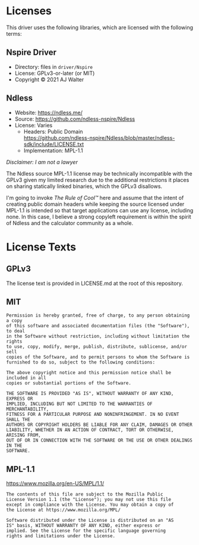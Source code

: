 # Licenses

This driver uses the following libraries, which are licensed with the following terms:

## Nspire Driver

* Directory: files in `driver/Nspire`
* License: GPLv3-or-later (or MIT)
* Copyright © 2021 AJ Walter

## Ndless

* Website: https://ndless.me/
* Source: https://github.com/ndless-nspire/Ndless
* License: Varies
  * Headers: Public Domain  
    https://github.com/ndless-nspire/Ndless/blob/master/ndless-sdk/include/LICENSE.txt
  * Implementation: MPL-1.1

_Disclaimer: I am not a lawyer_

The Ndless source MPL-1.1 license may be technically incompatible with the GPLv3 given my limited research due to the
additional restrictions it places on sharing statically linked binaries, which the GPLv3 disallows. 

I'm going to invoke _The Rule of Cool™_ here and assume that the intent of creating public domain headers while keeping
the source licensed under MPL-1.1 is intended so that target applications can use any license, including none. In this
case, I believe a strong copyleft requirement is within the spirit of Ndless and the calculator community as a whole.

# **License Texts**

## GPLv3

The license text is provided in LICENSE.md at the root of this repository.

## MIT

```
Permission is hereby granted, free of charge, to any person obtaining a copy
of this software and associated documentation files (the "Software"), to deal
in the Software without restriction, including without limitation the rights
to use, copy, modify, merge, publish, distribute, sublicense, and/or sell
copies of the Software, and to permit persons to whom the Software is
furnished to do so, subject to the following conditions:

The above copyright notice and this permission notice shall be included in all
copies or substantial portions of the Software.

THE SOFTWARE IS PROVIDED "AS IS", WITHOUT WARRANTY OF ANY KIND, EXPRESS OR
IMPLIED, INCLUDING BUT NOT LIMITED TO THE WARRANTIES OF MERCHANTABILITY,
FITNESS FOR A PARTICULAR PURPOSE AND NONINFRINGEMENT. IN NO EVENT SHALL THE
AUTHORS OR COPYRIGHT HOLDERS BE LIABLE FOR ANY CLAIM, DAMAGES OR OTHER
LIABILITY, WHETHER IN AN ACTION OF CONTRACT, TORT OR OTHERWISE, ARISING FROM,
OUT OF OR IN CONNECTION WITH THE SOFTWARE OR THE USE OR OTHER DEALINGS IN THE
SOFTWARE.
```

## MPL-1.1

https://www.mozilla.org/en-US/MPL/1.1/

```
The contents of this file are subject to the Mozilla Public
License Version 1.1 (the "License"); you may not use this file
except in compliance with the License. You may obtain a copy of
the License at https://www.mozilla.org/MPL/

Software distributed under the License is distributed on an "AS
IS" basis, WITHOUT WARRANTY OF ANY KIND, either express or
implied. See the License for the specific language governing
rights and limitations under the License.
```
